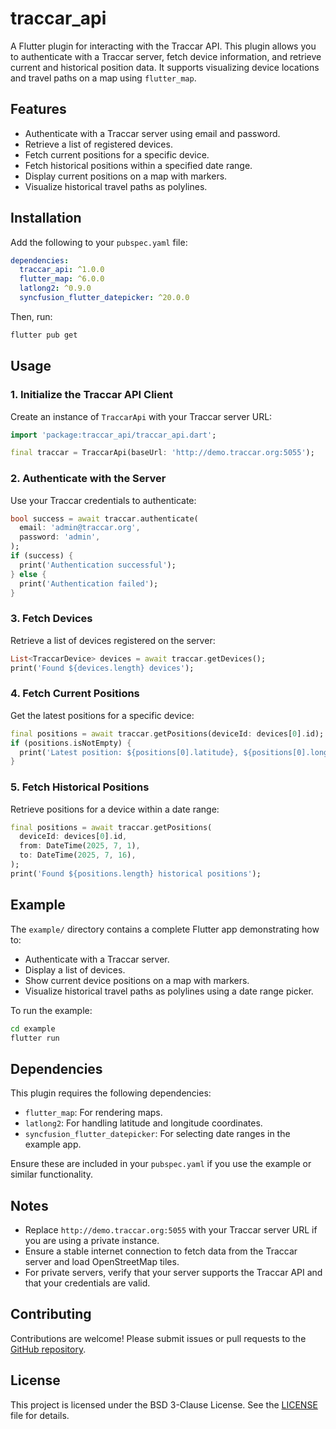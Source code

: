 # traccar_api

A Flutter plugin for interacting with the Traccar API. This plugin allows you to authenticate with a Traccar server, fetch device information, and retrieve current and historical position data. It supports visualizing device locations and travel paths on a map using `flutter_map`.

## Features
- Authenticate with a Traccar server using email and password.
- Retrieve a list of registered devices.
- Fetch current positions for a specific device.
- Fetch historical positions within a specified date range.
- Display current positions on a map with markers.
- Visualize historical travel paths as polylines.

## Installation

Add the following to your `pubspec.yaml` file:

```yaml
dependencies:
  traccar_api: ^1.0.0
  flutter_map: ^6.0.0
  latlong2: ^0.9.0
  syncfusion_flutter_datepicker: ^20.0.0
```

Then, run:

```bash
flutter pub get
```

## Usage

### 1. Initialize the Traccar API Client
Create an instance of `TraccarApi` with your Traccar server URL:

```dart
import 'package:traccar_api/traccar_api.dart';

final traccar = TraccarApi(baseUrl: 'http://demo.traccar.org:5055');
```

### 2. Authenticate with the Server
Use your Traccar credentials to authenticate:

```dart
bool success = await traccar.authenticate(
  email: 'admin@traccar.org',
  password: 'admin',
);
if (success) {
  print('Authentication successful');
} else {
  print('Authentication failed');
}
```

### 3. Fetch Devices
Retrieve a list of devices registered on the server:

```dart
List<TraccarDevice> devices = await traccar.getDevices();
print('Found ${devices.length} devices');
```

### 4. Fetch Current Positions
Get the latest positions for a specific device:

```dart
final positions = await traccar.getPositions(deviceId: devices[0].id);
if (positions.isNotEmpty) {
  print('Latest position: ${positions[0].latitude}, ${positions[0].longitude}');
}
```

### 5. Fetch Historical Positions
Retrieve positions for a device within a date range:

```dart
final positions = await traccar.getPositions(
  deviceId: devices[0].id,
  from: DateTime(2025, 7, 1),
  to: DateTime(2025, 7, 16),
);
print('Found ${positions.length} historical positions');
```

## Example

The `example/` directory contains a complete Flutter app demonstrating how to:
- Authenticate with a Traccar server.
- Display a list of devices.
- Show current device positions on a map with markers.
- Visualize historical travel paths as polylines using a date range picker.

To run the example:

```bash
cd example
flutter run
```

## Dependencies
This plugin requires the following dependencies:
- `flutter_map`: For rendering maps.
- `latlong2`: For handling latitude and longitude coordinates.
- `syncfusion_flutter_datepicker`: For selecting date ranges in the example app.

Ensure these are included in your `pubspec.yaml` if you use the example or similar functionality.

## Notes
- Replace `http://demo.traccar.org:5055` with your Traccar server URL if you are using a private instance.
- Ensure a stable internet connection to fetch data from the Traccar server and load OpenStreetMap tiles.
- For private servers, verify that your server supports the Traccar API and that your credentials are valid.

## Contributing
Contributions are welcome! Please submit issues or pull requests to the [GitHub repository](https://github.com/your_username/traccar_api).

## License
This project is licensed under the BSD 3-Clause License. See the [LICENSE](LICENSE) file for details.
